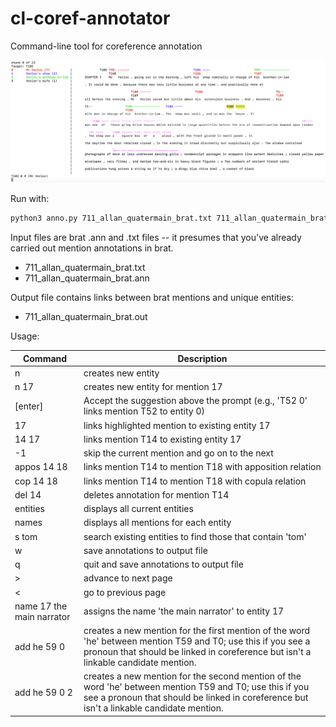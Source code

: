 # cl-coref-annotator
Command-line tool for coreference annotation

<img src='cl-image.png'/>

Run with:

```sh
python3 anno.py 711_allan_quatermain_brat.txt 711_allan_quatermain_brat.ann 711_allan_quatermain_brat.out
```

Input files are brat .ann and .txt files -- it presumes that you've already carried out mention annotations in brat.

* 711\_allan\_quatermain_brat.txt
* 711\_allan\_quatermain_brat.ann

Output file contains links between brat mentions and unique entities:

* 711\_allan\_quatermain\_brat.out

Usage:

|Command|Description|
|---|---|
|n|creates new entity|
|n 17|creates new entity for mention 17|
|[enter]|Accept the suggestion above the prompt (e.g., 'T52 0' links mention T52 to entity 0)|
|17|links highlighted mention to existing entity 17|
|14 17|links mention T14 to existing entity 17|
|-1|skip the current mention and go on to the next|
|appos 14 18|links mention T14 to mention T18 with apposition relation|
|cop 14 18|links mention T14 to mention T18 with copula relation|
|del 14|deletes annotation for mention T14|
|entities|displays all current entities|
|names|displays all mentions for each entity|
|s tom|search existing entities to find those that contain 'tom'|
|w|save annotations to output file|
|q|quit and save annotations to output file|
|>|advance to next page|
|<|go to previous page|
|name 17 the main narrator|assigns the name 'the main narrator' to entity 17|
|add he 59 0|creates a new mention for the first mention of the word 'he' between mention T59 and T0; use this if you see a pronoun that should be linked in coreference but isn't a linkable candidate mention.|
|add he 59 0 2|creates a new mention for the second mention of the word 'he' between mention T59 and T0; use this if you see a pronoun that should be linked in coreference but isn't a linkable candidate mention.|
